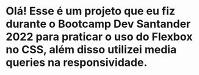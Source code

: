 # Olá! Esse é um projeto que eu fiz durante o Bootcamp Dev Santander 2022 para praticar o uso do Flexbox no CSS, além disso utilizei media queries na responsividade.
